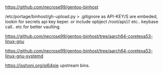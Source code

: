 https://github.com/necrose99/gentoo-binhost

/etc/portage/binhost/gh-upload.py  > .gitignore as API-KEY/S are embeded, lookin for secrets api key keper. 
or include opbject /root/api/// etc.. keybase call..  etc for better vaulting. 


https://github.com/necrose99/gentoo-binhost/tree/aarch64-coretexa53-linux-gnu

https://github.com/necrose99/gentoo-binhost/tree/aarch64-coretexa53-linux-gnu-systemd

https://isshoni.org/pi64pie upstream bins.
